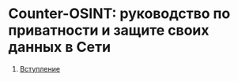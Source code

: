 # Counter-OSINT: руководство по приватности и защите своих данных в Сети

1. [Вступление](./introduction.md)
